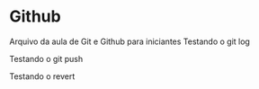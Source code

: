 # Github

Arquivo da aula de Git e Github para iniciantes
Testando o git log

Testando o git push

Testando o revert
